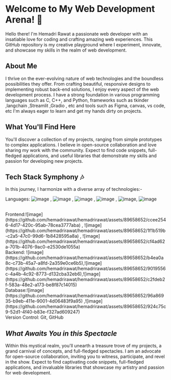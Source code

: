 # **Welcome to My Web Development Arena! 👋**
Hello there! I'm Hemadri Rawat a passionate web developer with an insatiable love for coding and crafting amazing web experiences. This GitHub repository is my creative playground where I experiment, innovate, and showcase my skills in the realm of web development.

## **About Me**
I thrive on the ever-evolving nature of web technologies and the boundless possibilities they offer. From crafting beautiful, responsive designs to implementing robust back-end solutions, I enjoy every aspect of the web development process. I have a strong foundation in various programming languages such as C, C++, and Python, frameworks such as tkinder ,langchain ,Streamlit ,Gradio , etc and tools such as Figma, canvas, vs code, etc I'm always eager to learn and get my hands dirty on projects.

## **What You'll Find Here**
You'll discover a collection of my projects, ranging from simple prototypes to complex applications. I believe in open-source collaboration and love sharing my work with the community. Expect to find code snippets, full-fledged applications, and useful libraries that demonstrate my skills and passion for developing new projects.

## **Tech Stack Symphony** 🎶
In this journey, I harmonize with a diverse array of technologies:-</br>

Languages: ![image](https://github.com/hemadrirawat/hemadrirawat/assets/89658652/ccee2546-4d17-420c-95ab-78cea3777aba)
, ![image](https://github.com/hemadrirawat/hemadrirawat/assets/89658652/1f1b519b-c2a5-47c0-99d6-1b8428595a8a)
, ![image](https://github.com/hemadrirawat/hemadrirawat/assets/89658652/cf4ad62a-701b-4076-9ac0-e2530de1055a)
, ![image](https://github.com/hemadrirawat/hemadrirawat/assets/89658652/2dbf0a9d-fc33-4329-9744-e37bb3996c05)
, ![image](https://github.com/hemadrirawat/hemadrirawat/assets/89658652/4cb87640-18f9-4e88-a31f-d18904d3efb7),
![image](https://github.com/hemadrirawat/hemadrirawat/assets/89658652/071c2c96-2eec-4dfe-b3ed-7a72867e2a7e)

  </br>
Frontend:![image](https://github.com/hemadrirawat/hemadrirawat/assets/89658652/ccee2546-4d17-420c-95ab-78cea3777aba)
, ![image](https://github.com/hemadrirawat/hemadrirawat/assets/89658652/1f1b519b-c2a5-47c0-99d6-1b8428595a8a)
, ![image](https://github.com/hemadrirawat/hemadrirawat/assets/89658652/cf4ad62a-701b-4076-9ac0-e2530de1055a)</br>
Backend: ![image](https://github.com/hemadrirawat/hemadrirawat/assets/89658652/b4ea0a8c-c73b-45a7-a8fd-2a359e0ce6b5),![image](https://github.com/hemadrirawat/hemadrirawat/assets/89658652/9019556c-4a4b-4c92-8773-d132cba32eb6),![image](https://github.com/hemadrirawat/hemadrirawat/assets/89658652/c2fdeb2f-583a-48e2-a173-be8f87c14015)
 </br>
Database:![image](https://github.com/hemadrirawat/hemadrirawat/assets/89658652/96a86935-b9eb-411e-9001-4d06483f9a95)
,![image](https://github.com/hemadrirawat/hemadrirawat/assets/89658652/924c75c9-52d1-4f40-b83e-f327ad609247)
 </br>
Version Control: Git, GitHub </br>

## *What Awaits You in this Spectacle*
Within this mystical realm, you'll unearth a treasure trove of my projects, a grand carnival of concepts, and full-fledged spectacles. I am an advocate for open-source collaboration, inviting you to witness, participate, and revel in the show. Expect to find captivating code snippets, full-fledged applications, and invaluable libraries that showcase my artistry and passion for web development.


